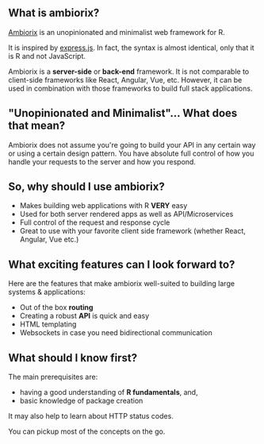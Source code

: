 ## What is ambiorix?

[Ambiorix](https://ambiorix.dev/) is an unopinionated and minimalist web framework for R.

It is inspired by [express.js](https://expressjs.com/). In fact,
the syntax is almost identical, only that it is R and not JavaScript.

Ambiorix is a **server-side** or **back-end** framework. It is not
comparable to client-side frameworks like React, Angular, Vue, etc. However, it can be used in combination with those frameworks
to build full stack applications.

## "Unopinionated and Minimalist"... What does that mean?

Ambiorix does not assume you're going to build your API in any
certain way or using a certain design pattern. You have absolute
full control of how you handle your requests to the server and
how you respond.

## So, why should I use ambiorix?

- Makes building web applications with R **VERY** easy
- Used for both server rendered apps as well as API/Microservices
- Full control of the request and response cycle
- Great to use with your favorite client side framework (whether React, Angular, Vue etc.)

## What exciting features can I look forward to?

Here are the features that make ambiorix well-suited to building
large systems & applications:

- Out of the box **routing**
- Creating a robust **API** is quick and easy
- HTML templating
- Websockets in case you need bidirectional communication

## What should I know first?

The main prerequisites are:
- having a good understanding of **R fundamentals**, and,
- basic knowledge of package creation

It may also help to learn about HTTP status codes.

You can pickup most of the concepts on the go.
